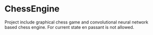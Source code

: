 # ChessEngine
Project include graphical chess game and convolutional neural network based chess engine.
For current state en passant is not allowed.